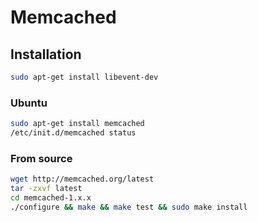 # Memcached

## Installation

```bash
sudo apt-get install libevent-dev
```

### Ubuntu

```bash
sudo apt-get install memcached
/etc/init.d/memcached status
```

### From source

```bash
wget http://memcached.org/latest
tar -zxvf latest
cd memcached-1.x.x
./configure && make && make test && sudo make install
```